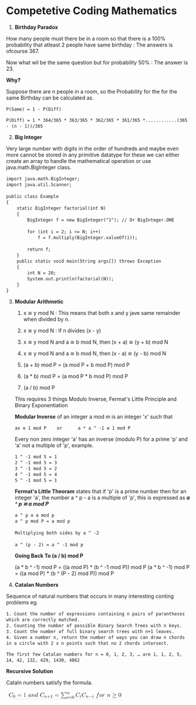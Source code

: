 # Competetive Coding Mathematics

1. **Birthday Paradox**

How many people must there be in a room so that there is a 100% probability that atleast 2 people have same birthday : The answers is ofcourse 367. 

Now what wil be the same question but for probability 50% :  The answer is 23.

**Why?**

Suppose there are n people in a room, so the Probability for the for the same Birthday can be calculated as.

```
P(Same) = 1 - P(Diff)
```

```
P(Diff) = 1 * 364/365 * 363/365 * 362/365 * 361/365 *............(365 - (n - 1))/365
```

2. **Big Integer**

Very large number with digits in the order of hundreds and maybe even more cannot be stored in any primitive datatype for these we can either create an array to handle the mathematical operation or use java.math.BigInteger class.

```
import java.math.BigInteger;
import java.util.Scanner;

public class Example
{
	static BigInteger factorial(int N)
	{
		BigInteger f = new BigInteger("1"); // Or BigInteger.ONE

		for (int i = 2; i <= N; i++)
			f = f.multiply(BigInteger.valueOf(i));

		return f;
	}
	public static void main(String args[]) throws Exception
	{
		int N = 20;
		System.out.println(factorial(N));
	}
}
```

3. **Modular Arithmetic**

    1. x ≅ y mod N : This means that both x and y jave same remainder when divided by n.
    2. x ≅ y mod N : If n divides (x - y)
    3. x ≅ y mod N  and a ≅ b mod N, then (x + a) ≅ (y + b) mod N
    4. x ≅ y mod N  and a ≅ b mod N, then (x - a) ≅ (y - b) mod N


    1. (a + b) mod P = (a mod P + b mod P) mod P
    2. (a * b) mod P = (a mod P * b mod P) mod P

    3. (a / b) mod P

    This requires 3 things Modulo Inverse, Fermat's Little Principle and Binary Exponentiation

    **Modular Inverse** of an integer a mod m is an integer 'x' such that

    ```
    ax ≅ 1 mod P    or      a * a ^ -1 ≅ 1 mod P
    ```

    Every non zero integer 'a' has an inverse (modulo P) for a prime 'p' and 'a' not a multiple of 'p', example.

    ```
    1 ^ -1 mod 5 = 1
    2 ^ -1 mod 5 = 3
    3 ^ -1 mod 5 = 2
    4 ^ -1 mod 5 = 4
    5 ^ -1 mod 5 = 1
    ```

    **Fermat's Little Theoram** states that if 'p' is a prime number then for an integer 'a', the number a ^ p - a is a multiple of 'p', this is expressed as ***a ^ p ≅ a mod P*** 

    ```
    a ^ p ≅ a mod p
    a ^ p mod P = a mod p

    Multiplying both sides by a ^ -2

    a ^ (p - 2) = a ^ -1 mod p
    ```

    **Going Back To (a / b) mod P**

    (a * b ^ -1) mod P = ((a mod P) * (b ^ -1 mod P)) mod P
    (a * b ^ -1) mod P = ((a mod P) * (b ^ (P - 2) mod P)) mod P

4. **Catalan Numbers**

Sequence of natural numbers that occurs in many interesting conting problems eg. 

    1. Count the number of expressions containing n pairs of parantheses which are correctly matched.
    2. Counting the number of possible Binary Search Trees with n keys.
    3. Count the number of full binary search trees with n+1 leaves.
    4. Given a number n, return the number of ways you can draw n chords in a circle with 2 x n points such that no 2 chords intersect.

```
The first few Catalan numbers for n = 0, 1, 2, 3, … are 1, 1, 2, 5, 14, 42, 132, 429, 1430, 4862
```

**Recursive Solution**

Cataln numbers satisfy the formula.

![Catalan Number](https://github.com/FalseG0d/Algorithm-Data-Structure/blob/master/LoveBabbar/Images/CatalanNumberRec.jpeg)

<!--- MARKDOWN LINKS and IMAGES --->

[catalan-number]: \Images\CatalanNumberRec.jpeg
